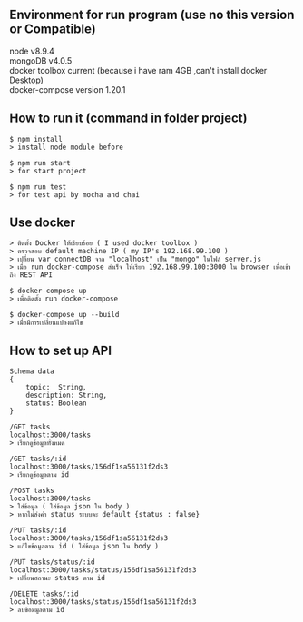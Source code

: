 Environment for run program (use no this version or Compatible)
-------------
node v8.9.4 <br />
mongoDB v4.0.5 <br />
docker toolbox current (because i have ram 4GB ,can't install docker Desktop) <br />
docker-compose version 1.20.1 <br />


How to run it (command in folder project)
-------------
```
$ npm install
> install node module before 
```
```
$ npm run start
> for start project 
```
```
$ npm run test
> for test api by mocha and chai 
```
Use docker
-------------
```
> ติดตั้ง Docker ให้เรียบร้อย ( I used docker toolbox )
> ตรวจสอบ default machine IP ( my IP's 192.168.99.100 )
> เปลี่ยน var connectDB จาก "localhost" เป็น "mongo" ในไฟล์ server.js
> เมื่อ run docker-compose สำเร็จ ให้เรียก 192.168.99.100:3000 ใน browser เพื่อเข้าถึง REST API
```
```
$ docker-compose up
> เพื่อติดตั้ง run docker-compose
```
```
$ docker-compose up --build
> เมื่อมีการเปลี่ยนแปลงแก้ไข
```
How to set up API
-------------
```
Schema data
{
    topic:  String,
    description: String,
    status: Boolean
}
```
```
/GET tasks
localhost:3000/tasks
> เรียกดูข้อมูลทั้งหมด
```
```
/GET tasks/:id
localhost:3000/tasks/156df1sa56131f2ds3
> เรียกดูข้อมูลตาม id
```
```
/POST tasks
localhost:3000/tasks
> ใส่ข้อมูล ( ใส่ข้อมูล json ใน body )
> หากไม่ส่งค่า status ระบบจะ default {status : false}
```
```
/PUT tasks/:id
localhost:3000/tasks/156df1sa56131f2ds3
> แก้ไขข้อมูลตาม id ( ใส่ข้อมูล json ใน body )
```
```
/PUT tasks/status/:id
localhost:3000/tasks/status/156df1sa56131f2ds3
> เปลี่ยนสถานะ status ตาม id
```
```
/DELETE tasks/:id
localhost:3000/tasks/status/156df1sa56131f2ds3
> ลบข้อมมูลตาม id
```
